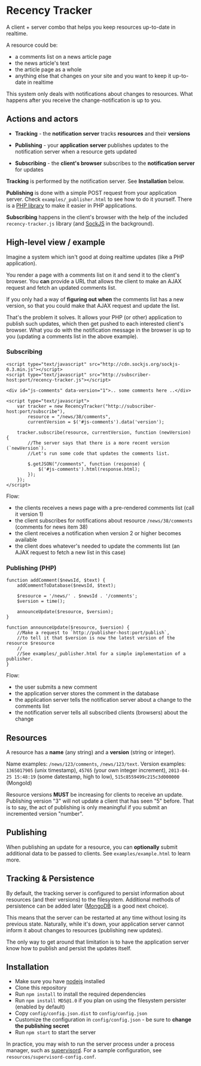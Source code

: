 Recency Tracker
===============

A client + server combo that helps you keep resources up-to-date in realtime.

A resource could be:
 * a comments list on a news article page
 * the news article's text
 * the article page as a whole
 * anything else that changes on your site and you want to keep it up-to-date in realtime

This system only deals with notifications about changes to resources.
What happens after you receive the change-notification is up to you.


Actions and actors
------------------

 * **Tracking** - the **notification server** tracks **resources** and their **versions**

 * **Publishing** - your **application server** publishes updates to the notification server when a resource gets updated

 * **Subscribing** - the **client's browser** subscribes to the **notification server** for updates


**Tracking** is performed by the notification server. See **Installation** below.

**Publishing** is done with a simple POST request from your application server. Check `examples/_publisher.html` to see how to do it yourself.
There is a [PHP library](https://github.com/spantaleev/recency-tracker-publisher-php) to make it easier in PHP applications.

**Subscribing** happens in the client's browser with the help of the included `recency-tracker.js` library (and [SockJS](http://sockjs.org/) in the background).


High-level view / example
-------------------------

Imagine a system which isn't good at doing realtime updates (like a PHP application).

You render a page with a comments list on it and send it to the client's browser.
You **can** provide a URL that allows the client to make an AJAX request and fetch an updated comments list.

If you only had a way of **figuring out when** the comments list has a new version, so that you could make that AJAX request and update the list.

That's the problem it solves.
It allows your PHP (or other) application to publish such updates, which then get pushed to each interested client's browser.
What you do with the notification message in the browser is up to you (updating a comments list in the above example).


### Subscribing

	<script type="text/javascript" src="http://cdn.sockjs.org/sockjs-0.3.min.js"></script>
	<script type="text/javascript" src="http://subscriber-host:port/recency-tracker.js"></script>

    <div id="js-comments" data-version="1">.. some comments here ..</div>

    <script type="text/javascript">
        var tracker = new RecencyTracker("http://subscriber-host:port/subscribe"),
            resource = "/news/38/comments",
            currentVersion = $('#js-comments').data('version');

        tracker.subscribe(resource, currentVersion, function (newVersion) {
            //The server says that there is a more recent version (`newVersion`).
            //Let's run some code that updates the comments list.

            $.getJSON("/comments", function (response) {
                $('#js-comments').html(response.html);
            });
        });
    </script>

Flow:
 * the clients receives a news page with a pre-rendered comments list (call it version 1)
 * the client subscribes for notifications about resource `/news/38/comments` (comments for news item 38)
 * the client receives a notification when version 2 or higher becomes available
 * the client does whatever's needed to update the comments list (an AJAX request to fetch a new list in this case)


### Publishing (PHP)

    function addComment($newsId, $text) {
        addCommentToDatabase($newsId, $text);

        $resource = '/news/' . $newsId . '/comments';
        $version = time();

        announceUpdate($resource, $version);
    }

    function announceUpdate($resource, $version) {
        //Make a request to `http://publisher-host:port/publish`,
        //to tell it that $version is now the latest version of the resource $resource
        //
        //See examples/_publisher.html for a simple implementation of a publisher.
    }

Flow:
 * the user submits a new comment
 * the application server stores the comment in the database
 * the application server tells the notification server about a change to the comments list
 * the notification server tells all subscribed clients (browsers) about the change


Resources
---------

A resource has a **name** (any string) and a **version** (string or integer).

Name examples: `/news/123/comments`, `/news/123/text`.
Version examples: `1365017905` (unix timestamp), `45765` (your own integer increment), `2013-04-25 15:48:19` (some datestamp, high to low), `515c8559499c215c3d000000` (MongoId)

Resource versions **MUST** be increasing for clients to receive an update.
Publishing version "3" will not update a client that has seen "5" before.
That is to say, the act of publishing is only meaningful if you submit an incremented version "number".


Publishing
----------

When publishing an update for a resource, you can **optionally** submit additional data to be passed to clients.
See `examples/example.html` to learn more.


Tracking & Persistence
----------------------

By default, the tracking server is configured to persist information about resources (and their versions) to the filesystem.
Additional methods of persistence can be added later ([MongoDB](http://mongodb.org/) is a good next choice).

This means that the server can be restarted at any time without losing its previous state.
Naturally, while it's down, your application server cannot inform it about changes to resources (publishing new updates).

The only way to get around that limitation is to have the application server know how to publish and persist the updates itself.


Installation
------------

 * Make sure you have [nodejs](http://nodejs.org/) installed
 * Clone this repository
 * Run `npm install` to install the required dependencies
 * Run `npm install MD5@1.0` if you plan on using the filesystem persister (enabled by default)
 * Copy `config/config.json.dist` to `config/config.json`
 * Customize the configuration in `config/config.json` - be sure to **change the publishing secret**
 * Run `npm start` to start the server

In practice, you may wish to run the server process under a process manager, such as [supervisord](http://supervisord.org/).
For a sample configuration, see `resources/supervisord-config.conf`.
